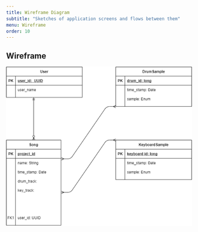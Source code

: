 ```yaml
---
title: Wireframe Diagram
subtitle: "Sketches of application screens and flows between them"
menu: Wireframe
order: 10
---
```


## Wireframe 


![Sound Doodle ERD](img/erd.png)